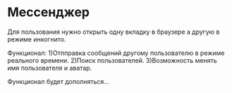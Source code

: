 # Мессенджер
Для пользования нужно открыть одну вкладку в браузере а другую в режиме инкогнито.

Функционал:
1)Отпправка сообщений другому пользователю в режиме реального времени.
2)Поиск пользователей.
3)Возможность менять имя пользователя и аватар.

Функционал будет дополняться...
